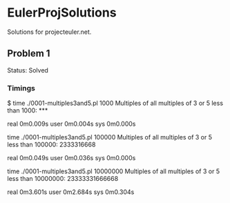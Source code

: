 # EulerProjSolutions

Solutions for projecteuler.net.

## Problem 1

Status: Solved

### Timings

$ time ./0001-multiples3and5.pl 1000
Multiples of all multiples of 3 or 5 less than 1000: ***

real    0m0.009s
user    0m0.004s
sys     0m0.000s


time ./0001-multiples3and5.pl 100000
Multiples of all multiples of 3 or 5 less than 100000: 2333316668

real    0m0.049s
user    0m0.036s
sys     0m0.000s


time ./0001-multiples3and5.pl 10000000
Multiples of all multiples of 3 or 5 less than 10000000: 23333331666668

real    0m3.601s
user    0m2.684s
sys     0m0.304s


